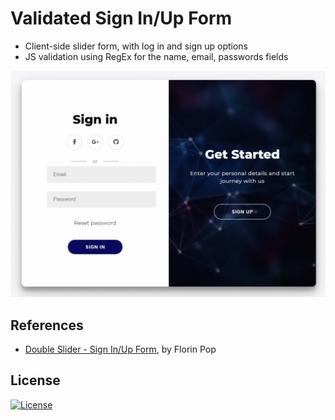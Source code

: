 # Validated Sign In/Up Form

* Client-side slider form, with log in and sign up options
* JS validation using RegEx for the name, email, passwords fields


![Form Demo](form-demo.gif)


## References

* [Double Slider - Sign In/Up Form](https://www.florin-pop.com/blog/2019/03/double-slider-sign-in-up-form/), by Florin Pop


## License

[![License](http://img.shields.io/:license-mit-blue.svg?style=flat-square)](http://badges.mit-license.org)
